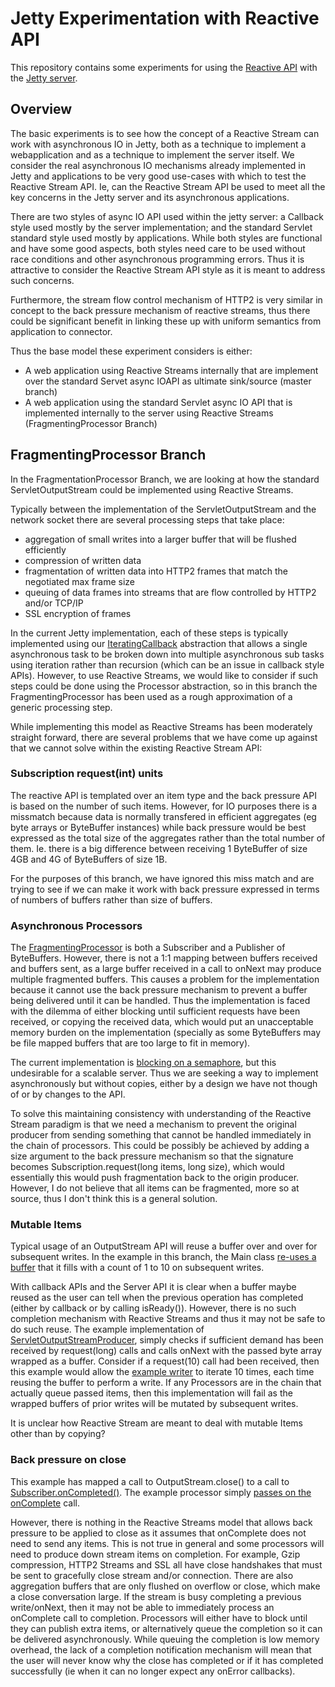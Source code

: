 # Jetty Experimentation with Reactive API

This repository contains some experiments for using the [Reactive API]( http://www.reactive-streams.org/ "Reactive Streams") with the [Jetty server](http://eclipse.org/jetty).

## Overview
The basic experiments is to see how the concept of a Reactive Stream can work with asynchronous IO in Jetty, both as a technique to implement a webapplication and as a technique to implement the server itself.   We consider the real asynchronous IO mechanisms already implemented in Jetty and applications to be very good use-cases with which to test the Reactive Stream API. Ie, can the Reactive Stream API be used to meet all the key concerns in the Jetty server and its asynchronous applications.

There are two styles of async IO API used within the jetty server: a Callback style used mostly by the server implementation; and the standard Servlet standard style used mostly by applications.  While both styles are functional and have some good aspects, both styles need care to be used without race conditions and other asynchronous programming errors.  Thus it is attractive to consider the Reactive Stream API style as it is meant to address such concerns.

Furthermore, the stream flow control mechanism of HTTP2 is very similar in concept to the back pressure mechanism of reactive streams, thus there could be significant benefit in linking these up with uniform semantics from application to connector.

Thus the base model these experiment considers is either:
* A web application using Reactive Streams internally that are implement over the standard Servet async IOAPI as ultimate sink/source (master branch)
* A web application using the standard Servlet async IO API that is implemented internally to the server using Reactive Streams (FragmentingProcessor Branch)

## FragmentingProcessor Branch
In the FragmentationProcessor Branch, we are looking at how the standard ServletOutputStream could be implemented using Reactive Streams.   

Typically between the implementation of the ServletOutputStream and the network socket there are several processing steps that take place:
+ aggregation of small writes into a larger buffer that will be flushed efficiently
+ compression of written data
+ fragmentation of written data into HTTP2 frames that match the negotiated max frame size
+ queuing of data frames into streams that are flow controlled by HTTP2 and/or TCP/IP
+ SSL encryption of frames

In the current Jetty implementation, each of these steps is typically implemented using our [IteratingCallback](https://github.com/eclipse/jetty.project/blob/master/jetty-util/src/main/java/org/eclipse/jetty/util/IteratingCallback.java) abstraction that allows a single asynchronous task to be broken down into multiple asynchronous sub tasks using iteration rather than recursion (which can be an issue in callback style APIs).   However, to use Reactive Streams, we would like to consider if such steps could be done using the Processor abstraction, so in this branch the FragmentingProcessor has been used as a rough approximation of a generic processing step.

While implementing this model as Reactive Streams has been moderately straight forward, there are several problems that we have come up against that we cannot solve within the existing Reactive Stream API:

### Subscription request(int) units
The reactive API is templated over an item type and the back pressure API is based on the number of such items.  However, for IO purposes there is a missmatch because data is normally transfered in efficient aggregates (eg byte arrays or ByteBuffer instances) while back pressure would be best expressed as the total size of the aggregates rather than the total number of them.   Ie. there is a big difference between receiving 1 ByteBuffer of size 4GB and 4G of ByteBuffers of size 1B.

For the purposes of this branch, we have ignored this miss match and are trying to see if we can make it work with back pressure expressed in terms of numbers of buffers rather than size of buffers.

### Asynchronous Processors
The [FragmentingProcessor](https://github.com/jetty-project/jetty-reactive/blob/FragmentingProcessor/src/main/java/org/eclipse/jetty/reactive/FragmentingProcessor.java) is both a Subscriber and a Publisher of ByteBuffers.  However, there is not a 1:1 mapping between buffers received and buffers sent, as a large buffer received in a call to onNext may produce multiple fragmented buffers.   This causes a problem for the implementation because it cannot use the back pressure mechanism to prevent a buffer being delivered until it can be handled.   Thus the implementation is faced with the dilemma of either blocking until sufficient requests have been received, or copying the received data, which would put an unacceptable memory burden on the implementation (specially as some ByteBuffers may be file mapped buffers that are too large to fit in memory).

The current implementation is [blocking on a semaphore](https://github.com/jetty-project/jetty-reactive/blob/FragmentingProcessor/src/main/java/org/eclipse/jetty/reactive/FragmentingProcessor.java#L52), but this undesirable for a scalable server.  Thus we are seeking a way to implement asynchronously but without copies, either by a design we have not though of or by changes to the API.  

To solve this maintaining consistency with understanding of the Reactive Stream paradigm is that we need a mechanism to prevent the original producer from sending something that cannot be handled immediately in the chain of processors.  This could be possibly be achieved by adding a size argument to the back pressure mechanism so that the signature becomes Subscription.request(long items, long size), which would essentially this would push fragmentation back to the origin producer.  However, I do not believe that all items can be fragmented, more so at source, thus I don't think this is a general solution.

### Mutable Items
Typical usage of an OutputStream API will reuse a buffer over and over for subsequent writes.  In the example in this branch, the Main class [re-uses a buffer](https://github.com/jetty-project/jetty-reactive/blob/FragmentingProcessor/src/main/java/org/eclipse/jetty/reactive/Main.java#L35) that it fills with a count of 1 to 10 on subsequent writes.     

With callback APIs and the Server API it is clear when a buffer maybe reused as the user can tell when the previous operation has completed (either by callback or by calling isReady()).  However, there is no such completion mechanism with Reactive Streams and thus it may not be safe to do such reuse.  The example implementation of [ServletOutputStreamProducer](https://github.com/jetty-project/jetty-reactive/blob/FragmentingProcessor/src/main/java/org/eclipse/jetty/reactive/ServletOutputStreamProducer.java#L122), simply checks if sufficient demand has been received by request(long) calls and calls onNext with the passed byte array wrapped as a buffer.  Consider if a request(10) call had been received, then this example would allow the [example writer](https://github.com/jetty-project/jetty-reactive/blob/FragmentingProcessor/src/main/java/org/eclipse/jetty/reactive/Main.java#L25) to iterate 10 times, each time reusing the buffer to perform a write.  If any Processors are in the chain that actually queue passed items, then this implementation will fail as the wrapped buffers of prior writes will be mutated by subsequent writes. 

It is unclear how Reactive Stream are meant to deal with mutable Items other than by copying?


### Back pressure on close
This example has mapped a call to OutputStream.close() to a call to [Subscriber.onCompleted()](https://github.com/jetty-project/jetty-reactive/blob/FragmentingProcessor/src/main/java/org/eclipse/jetty/reactive/ServletOutputStreamProducer.java#L128).    The example processor simply [passes on the onComplete](https://github.com/jetty-project/jetty-reactive/blob/FragmentingProcessor/src/main/java/org/eclipse/jetty/reactive/FragmentingProcessor.java#L71) call.

However, there is nothing in the Reactive Streams model that allows back pressure to be applied to close as it assumes that onComplete does not need to send any items.  This is not true in general and some processors will need to produce down stream items on completion. For example, Gzip compression, HTTP2 Streams and SSL all have close handshakes that must be sent to gracefully close stream and/or connection. There are also aggregation buffers that are only flushed on overflow or close, which make a close conversation large.    If the stream is busy completing a previous write/onNext, then it may not be able to immediately process an onComplete call to completion.  Processors will either have to block until they can publish extra items, or alternatively queue the completion so it can be delivered asynchronously.   While queuing the completion is low memory overhead, the lack of a completion notification mechanism will mean that the user will never know why the close has completed or if it has completed successfully (ie when it can no longer expect any onError callbacks).
